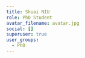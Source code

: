 ```yaml
---
title: Shuai NIU
role: PhD Student
avatar_filename: avatar.jpg
social: []
superuser: true
user_groups:
  - PhD
---
```

